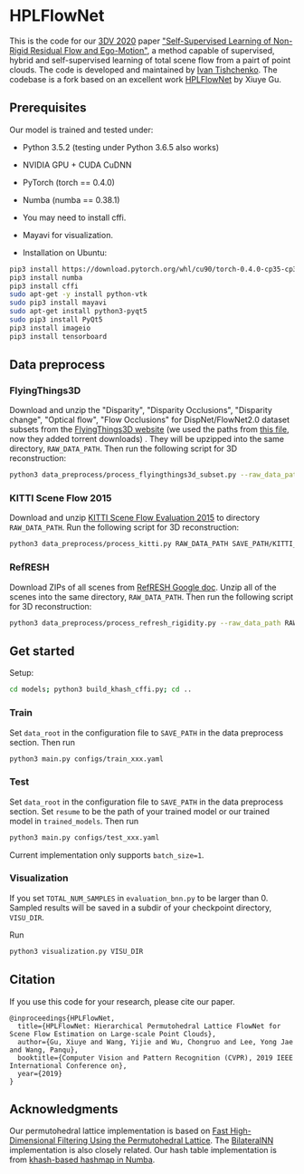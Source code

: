 # HPLFlowNet
This is the code for our [3DV 2020](http://www.3dv.org/) paper ["Self-Supervised Learning of Non-Rigid Residual Flow and Ego-Motion"](https://arxiv.org/abs/2009.10467), a method capable of supervised, hybrid and self-supervised learning of total scene flow from a pairt of point clouds. The code is developed and maintained by [Ivan Tishchenko](https://tishchenko.me/). The codebase is a fork based on an excellent work [HPLFlowNet](https://web.cs.ucdavis.edu/~yjlee/projects/cvpr2019-HPLFlowNet.pdf) by Xiuye Gu.

## Prerequisites
Our model is trained and tested under:
* Python 3.5.2 (testing under Python 3.6.5 also works)
* NVIDIA GPU + CUDA CuDNN
* PyTorch (torch == 0.4.0)
* Numba (numba == 0.38.1)
* You may need to install cffi.
* Mayavi for visualization. 

* Installation on Ubuntu:
```bash
pip3 install https://download.pytorch.org/whl/cu90/torch-0.4.0-cp35-cp35m-linux_x86_64.whl
pip3 install numba
pip3 install cffi
sudo apt-get -y install python-vtk
sudo pip3 install mayavi
sudo apt-get install python3-pyqt5
sudo pip3 install PyQt5
pip3 install imageio
pip3 install tensorboard
```

## Data preprocess

### FlyingThings3D
Download and unzip the "Disparity", "Disparity Occlusions", "Disparity change", "Optical flow", "Flow Occlusions" for DispNet/FlowNet2.0 dataset subsets from the [FlyingThings3D website](https://lmb.informatik.uni-freiburg.de/resources/datasets/SceneFlowDatasets.en.html) (we used the paths from [this file](https://lmb.informatik.uni-freiburg.de/data/FlyingThings3D_subset/FlyingThings3D_subset_all_download_paths.txt), now they added torrent downloads)
. They will be upzipped into the same directory, `RAW_DATA_PATH`. Then run the following script for 3D reconstruction:

```bash
python3 data_preprocess/process_flyingthings3d_subset.py --raw_data_path RAW_DATA_PATH --save_path SAVE_PATH/FlyingThings3D_subset_processed_35m --only_save_near_pts
```

### KITTI Scene Flow 2015
Download and unzip [KITTI Scene Flow Evaluation 2015](http://www.cvlibs.net/download.php?file=data_scene_flow.zip) to directory `RAW_DATA_PATH`.
Run the following script for 3D reconstruction:

```bash
python3 data_preprocess/process_kitti.py RAW_DATA_PATH SAVE_PATH/KITTI_processed_occ_final
```

### RefRESH
Download ZIPs of all scenes from [RefRESH Google doc](https://drive.google.com/drive/folders/1Im1_ehSg4ALzeGctYGzvUv9KhcRlHXu_).
Unzip all of the scenes into the same directory, `RAW_DATA_PATH`. Then run the following script for 3D reconstruction:

```bash
python3 data_preprocess/process_refresh_rigidity.py --raw_data_path RAW_DATA_PATH --save_path SAVE_PATH/REFRESH_pc --only_save_near_pts
```

## Get started
Setup:
```bash
cd models; python3 build_khash_cffi.py; cd ..
```

### Train
Set `data_root` in the configuration file to `SAVE_PATH` in the data preprocess section. Then run
```bash
python3 main.py configs/train_xxx.yaml
```

### Test
Set `data_root` in the configuration file to `SAVE_PATH` in the data preprocess section. Set `resume` to be the path of your trained model or our trained model in `trained_models`. Then run
```bash
python3 main.py configs/test_xxx.yaml
```

Current implementation only supports `batch_size=1`.

### Visualization
If you set `TOTAL_NUM_SAMPLES` in `evaluation_bnn.py` to be larger than 0. Sampled results will be saved in a subdir of your checkpoint directory, `VISU_DIR`.

Run
```bash
python3 visualization.py VISU_DIR
``` 

## Citation

If you use this code for your research, please cite our paper.


```
@inproceedings{HPLFlowNet,
  title={HPLFlowNet: Hierarchical Permutohedral Lattice FlowNet for
Scene Flow Estimation on Large-scale Point Clouds},
  author={Gu, Xiuye and Wang, Yijie and Wu, Chongruo and Lee, Yong Jae and Wang, Panqu},
  booktitle={Computer Vision and Pattern Recognition (CVPR), 2019 IEEE International Conference on},
  year={2019}
}
```
## Acknowledgments
Our permutohedral lattice implementation is based on [Fast High-Dimensional Filtering Using the Permutohedral Lattice](http://graphics.stanford.edu/papers/permutohedral/). The [BilateralNN](https://github.com/MPI-IS/bilateralNN) implementation is also closely related.
Our hash table implementation is from [khash-based hashmap in Numba](https://github.com/synapticarbors/khash_numba).
